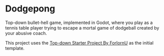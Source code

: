 # Dodgepong
Top-down bullet-hell game, implemented in Godot, where you play as a tennis table player trying to escape a mortal game of dodgeball created by your abusive coach.

This project uses the [Top-down Starter Project By ForlornU](https://github.com/ForlornU/TopdownStarter) as the initial template.

